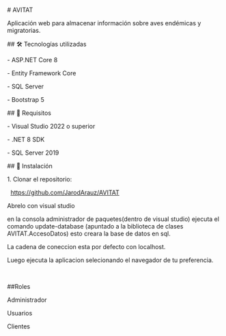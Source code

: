 \# AVITAT



Aplicación web para almacenar información sobre aves endémicas y migratorias.



\## 🛠️ Tecnologías utilizadas

\- ASP.NET Core 8

\- Entity Framework Core

\- SQL Server

\- Bootstrap 5



\## 🚀 Requisitos

\- Visual Studio 2022 o superior

\- .NET 8 SDK

\- SQL Server 2019



\## 🔧 Instalación

1\. Clonar el repositorio: 

   https://github.com/JarodArauz/AVITAT



Abrelo con visual studio

en la consola administrador de paquetes(dentro de visual studio) ejecuta el comando update-database (apuntado a la biblioteca de clases AVITAT.AccesoDatos) esto creara la base de datos en sql.



La cadena de coneccion esta por defecto con localhost.



Luego ejecuta la aplicacion selecionando el navegador de tu preferencia.





   

\##Roles

Administrador

Usuarios

Clientes

